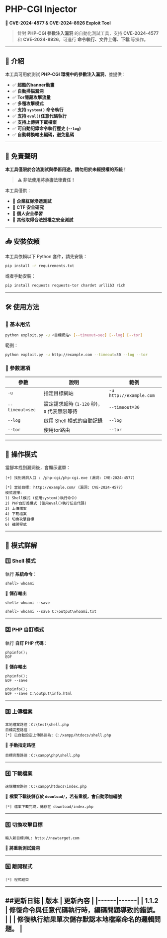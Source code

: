 # PHP-CGI Injector

🚀 **CVE-2024-4577 & CVE-2024-8926 Exploit Tool**

> 針對 **PHP-CGI 參數注入漏洞** 的自動化測試工具，支持 **CVE-2024-4577** 和 **CVE-2024-8926**，可進行 **命令執行、文件上傳、下載** 等操作。

---

## **📌 介紹**
本工具可用於測試 **PHP-CGI 環境中的參數注入漏洞**，並提供：
- ✅ **超酷的banner動畫**
- ✅ **自動掃描漏洞**
- ✅ **Tor隱藏攻擊流量**
- ✅ **多種攻擊模式**
- ✅ **支持 `system()` 命令執行**
- ✅ **支持 `eval()`任意代碼執行**
- ✅ **支持上傳與下載檔案**
- ✅ **可自動記錄命令執行歷史 (`--log`)**
- ✅ **自動轉換輸出編碼，避免亂碼**

---

## **📜 免責聲明**
**本工具僅限於合法測試與學術用途，請勿用於未經授權的系統！**
> **⚠️ 非法使用將承擔法律責任！**

本工具僅供：
- 🔹 **企業紅隊滲透測試**
- 🔹 **CTF 安全研究**
- 🔹 **個人安全學習**
- 🔹 **其他取得合法授權之安全測試**

---

## **📥 安裝依賴**
本工具依賴以下 Python 套件，請先安裝：
```bash
pip install -r requirements.txt
```
或者手動安裝：
```bash
pip install requests requests-tor chardet urllib3 rich
```

---

## **🛠️ 使用方法**
### **📌 基本用法**
```bash
python exploit.py -u <目標網站> [--timeout=sec] [--log] [--tor]
```
範例：
```bash
python exploit.py -u http://example.com --timeout=30 --log --tor
```

### **📌 參數選項**
| 參數 | 說明 | 範例 |
|------|------|------|
| `-u` | 指定目標網站 | `-u http://example.com` |
| `--timeout=sec` | 設定請求超時 (`1-120` 秒)，`0` 代表無限等待 | `--timeout=30` |
| `--log` | 啟用 Shell 模式的自動記錄 | `--log` |
| `--tor`  | 使用tor路由 | `--tor` |
---

## **📌 操作模式**
當腳本找到漏洞後，會顯示選單：
```
[+] 找到漏洞入口 : /php-cgi/php-cgi.exe (漏洞: CVE-2024-4577)

[*] 當前目標: http://example.com/ (漏洞: CVE-2024-4577)
模式選擇:
1) Shell模式 (使用system()執行命令)
2) PHP自訂義模式 (使用eval()執行任意代碼)
3) 上傳檔案
4) 下載檔案
5) 切換攻擊目標
6) 離開程式
```

---

## **📌 模式詳解**
### **1️⃣ Shell 模式**
執行 **系統命令**：
```
shell> whoami
```
📂 **儲存輸出**
```
shell> whoami --save
```
```
shell> whoami --save C:\output\whoami.txt
```

---

### **2️⃣ PHP 自訂模式**
執行 **自訂 PHP 代碼**：
```
phpinfo();
EOF
```
📂 **儲存輸出**
```
phpinfo();
EOF --save
```
```
phpinfo();
EOF --save C:\output\info.html
```

---

### **3️⃣ 上傳檔案**
```
本地檔案路徑：C:\test\shell.php
目標完整路徑：
[*] 已自動設定上傳路徑為: C:/xampp/htdocs/shell.php
```
📂 **手動指定路徑**
```
目標完整路徑：C:\xampp\php\shell.php
```

---

### **4️⃣ 下載檔案**
```
遠端檔案路徑：C:\xampp\htdocs\index.php
```
📂 **檔案下載後儲存於 `download/`，若有重複，會自動添加編號**
```
[*] 檔案下載完成，儲存在 download/index.php
```

---

### **5️⃣ 切換攻擊目標**
```
輸入新目標URL: http://newtarget.com
```
🔹 **將重新測試漏洞**

---

### **6️⃣ 離開程式**
```
[*] 程式結束
```

---

##更新日誌
| 版本 | 更新內容 |
|------|------|
| 1.1.2 | 修復命令與任意代碼執行時，編碼問題導致的錯誤。 |
| | 修復執行結果單次儲存默認本地檔案命名的邏輯問題。 |
---

